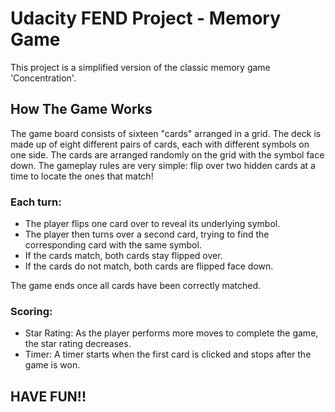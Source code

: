 # Udacity FEND Project - Memory Game

This project is a simplified version of the classic memory game 'Concentration'.

## How The Game Works
The game board consists of sixteen "cards" arranged in a grid. The deck is made up of eight different pairs of cards, each with different symbols on one side. The cards are arranged randomly on the grid with the symbol face down. The gameplay rules are very simple: flip over two hidden cards at a time to locate the ones that match!

### Each turn:

* The player flips one card over to reveal its underlying symbol.
* The player then turns over a second card, trying to find the corresponding card with the same symbol.
* If the cards match, both cards stay flipped over.
* If the cards do not match, both cards are flipped face down.

The game ends once all cards have been correctly matched.

### Scoring:

 - Star Rating: As the player performs more moves to complete the game, the star rating decreases.
 - Timer: A timer starts when the first card is clicked and stops after the game is won.

## HAVE FUN!!